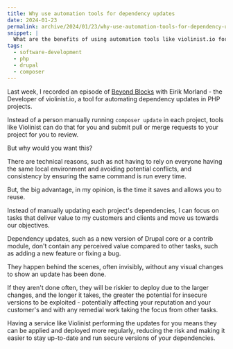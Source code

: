 ```yaml
---
title: Why use automation tools for dependency updates
date: 2024-01-23
permalink: archive/2024/01/23/why-use-automation-tools-for-dependency-updates
snippet: |
  What are the benefits of using automation tools like violinist.io for dependency updates?
tags:
  - software-development
  - php
  - drupal
  - composer
---
```


Last week, I recorded an episode of [Beyond Blocks][podcast] with Eirik Morland - the Developer of violinist.io, a tool for automating dependency updates in PHP projects.

Instead of a person manually running `composer update` in each project, tools like Violinist can do that for you and submit pull or merge requests to your project for you to review.

But why would you want this?

There are technical reasons, such as not having to rely on everyone having the same local environment and avoiding potential conflicts, and consistency by ensuring the same command is run every time.

But, the big advantage, in my opinion, is the time it saves and allows you to reuse.

Instead of manually updating each project's dependencies, I can focus on tasks that deliver value to my customers and clients and move us towards our objectives.

Dependency updates, such as a new version of Drupal core or a contrib module, don't contain any perceived value compared to other tasks, such as adding a new feature or fixing a bug.

They happen behind the scenes, often invisibly, without any visual changes to show an update has been done.

If they aren't done often, they will be riskier to deploy due to the larger changes, and the longer it takes, the greater the potential for insecure versions to be exploited - potentially affecting your reputation and your customer's and with any remedial work taking the focus from other tasks.

Having a service like Violinist performing the updates for you means they can be applied and deployed more regularly, reducing the risk and making it easier to stay up-to-date and run secure versions of your dependencies.

[podcast]: {{site.url}}/podcast

